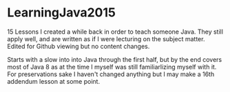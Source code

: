 # LearningJava2015
15 Lessons I created a while back in order to teach someone Java.  They still apply well, and are written as if I were lecturing on the subject matter.  Edited for Github viewing but no content changes.

Starts with a slow into into Java through the first half, but by the end covers most of Java 8 as at the time I myself was still familiarlizing myself with it.  For preservations sake I haven't changed anything but I may make a 16th addendum lesson at some point.
